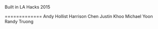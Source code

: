 Built in LA Hacks 2015

=============
Andy Hollist
Harrison Chen
Justin Khoo
Michael Yoon
Randy Truong